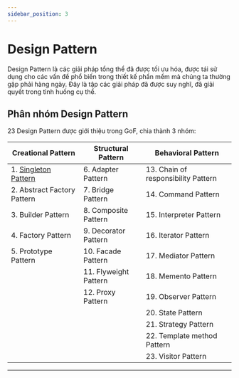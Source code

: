 ```yaml
---
sidebar_position: 3
---
```


# Design Pattern

Design Pattern là các giải pháp tổng thể đã được tối ưu hóa, được tái sử dụng cho các vấn đề phổ biến trong thiết kế phần mềm mà chúng ta thường gặp phải hàng ngày. Đây là tập các giải pháp đã được suy nghĩ, đã giải quyết trong tình huống cụ thể.

## Phân nhóm Design Pattern

23 Design Pattern được giới thiệu trong GoF, chia thành 3 nhóm: 

| Creational Pattern            | Structural Pattern      | Behavioral Pattern                  |
| ---------------------------   | ----------------------- | ----------------------------------- |
| 1. [Singleton Pattern][1]     | 6. Adapter Pattern      | 13. Chain of responsibility Pattern |
| 2. Abstract Factory Pattern   | 7. Bridge Pattern       | 14. Command Pattern                 |
| 3. Builder Pattern            | 8. Composite Pattern    | 15. Interpreter Pattern             |
| 4. Factory Pattern            | 9. Decorator Pattern    | 16. Iterator Pattern                |
| 5. Prototype Pattern          | 10. Facade Pattern      | 17. Mediator Pattern                |
|                               | 11. Flyweight Pattern   | 18. Memento Pattern                 | 
|                               | 12. Proxy Pattern       | 19. Observer Pattern                |            
|                               |                         | 20. State Pattern                   |
|                               |                         | 21. Strategy Pattern                |
|                               |                         | 22. Template method Pattern         |
|                               |                         | 23. Visitor Pattern                 |


---

[1]: /flutter-dart/design-pattern/singleton_pattern.mdx